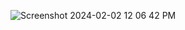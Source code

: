 ![Screenshot 2024-02-02 12 06 42 PM](https://github.com/Boykin-Tomita-Rodriguez-and-Associates/bugaboo/assets/146030630/f481735d-be89-4fea-8240-4fb29581c17d)
